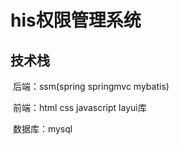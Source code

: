 # his权限管理系统

## 技术栈

​	后端：ssm(spring springmvc mybatis)

​	前端：html  css javascript layui库

​	数据库：mysql

